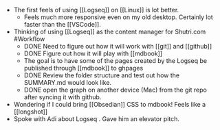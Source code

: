 - The first feels of using [[Logseq]] on [[Linux]] is lot better.
	- Feels much more responsive even on my old desktop. Certainly lot faster than the [[VSCode]].
- Thinking of using [[Logseq]] as the content manager for Shutri.com #Workflow
	- DONE Need to figure out how it will work with [[git]] and [[github]]
	- DONE Figure out how it will play with [[mdbook]]
	- The goal is to have some of the pages created by the Logseq  be published through [[mdbook]] to ghpages
	- DONE Review the folder structure and test out how the SUMMARY.md would look like.
	- DONE  open the graph on another device (Mac) from the git repo after syncing it with github.
- Wondering if I could bring [[Obsedian]] CSS to mdbook! Feels like a [[longshot]]
- Spoke with Adi about Logseq . Gave him an elevator pitch.